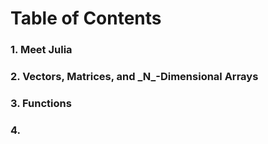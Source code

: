 

# Table of Contents

### 1. Meet Julia

### 2. Vectors, Matrices, and \_N\_-Dimensional Arrays

### 3. Functions

### 4. 





